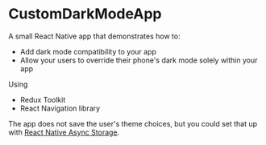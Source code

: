 # CustomDarkModeApp

A small React Native app that demonstrates how to:

- Add dark mode compatibility to your app
- Allow your users to override their phone's dark mode solely within your app

Using

- Redux Toolkit
- React Navigation library

The app does not save the user's theme choices, but you could set that up with [React Native Async Storage](https://github.com/react-native-async-storage/async-storage).
